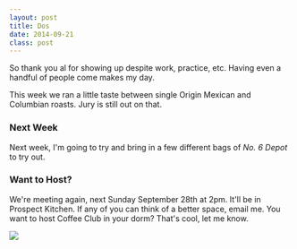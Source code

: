 ```yaml
---
layout: post
title: Dos
date: 2014-09-21
class: post
---
```


So thank you al for showing up despite work, practice, etc. Having even a handful of people come makes my day. 

This week we ran a little taste between single Origin Mexican and Columbian roasts. Jury is still out on that.

### Next Week
Next week, I'm going to try and bring in a few different bags of *No. 6 Depot* to try out.

### Want to Host?
We're meeting again, next Sunday September 28th at 2pm. It'll be in Prospect Kitchen. If any of you can think of a better space, email me. You want to host Coffee Club in your dorm? That's cool, let me know.

![](http://i.giphy.com/hFwSKDpONhT8I.gif)